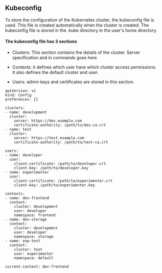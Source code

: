 ## Kubeconfig

To store the configuration of the Kubernetes cluster, the kubeconfig file is used. This file is created automatically when the cluster is created. The kubeconfig file is stored in the .kube directory in the user's home directory. 

#### The kubeconfig file has 3 sections

- Clusters: This section contains the details of the cluster. Server specification and in commands goes here

- Contexts: it defines which user have which cluster access permissions. It also defines the default cluster and user.

- Users: admin keys and certificates are stored in this section.

```
apiVersion: v1
kind: Config
preferences: {}

clusters:
- name: development
  cluster:
    server: https://dev.example.com
    certificate-authority: /path/to/dev-ca.crt
- name: test
  cluster:
    server: https://test.example.com
    certificate-authority: /path/to/test-ca.crt

users:
- name: developer
  user:
    client-certificate: /path/to/developer.crt
    client-key: /path/to/developer.key
- name: experimenter
  user:
    client-certificate: /path/to/experimenter.crt
    client-key: /path/to/experimenter.key

contexts:
- name: dev-frontend
  context:
    cluster: development
    user: developer
    namespace: frontend
- name: dev-storage
  context:
    cluster: development
    user: developer
    namespace: storage
- name: exp-test
  context:
    cluster: test
    user: experimenter
    namespace: default

current-context: dev-frontend

```